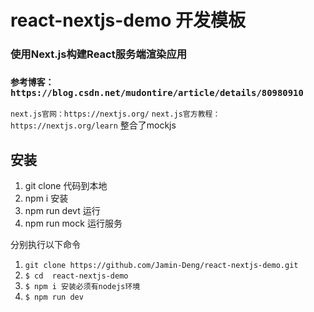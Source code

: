 # react-nextjs-demo 开发模板
### 使用Next.js构建React服务端渲染应用
### `参考博客：https://blog.csdn.net/mudontire/article/details/80980910`
`next.js官网：https://nextjs.org/`
`next.js官方教程：https://nextjs.org/learn`
整合了mockjs
	
## 安装
1. git clone 代码到本地
2. npm i 安装
3. npm run devt 运行
4. npm run mock 运行服务

分别执行以下命令
1. `git clone https://github.com/Jamin-Deng/react-nextjs-demo.git`
1. `$ cd  react-nextjs-demo`
1. `$ npm i 安装必须有nodejs环境`
1. `$ npm run dev`

